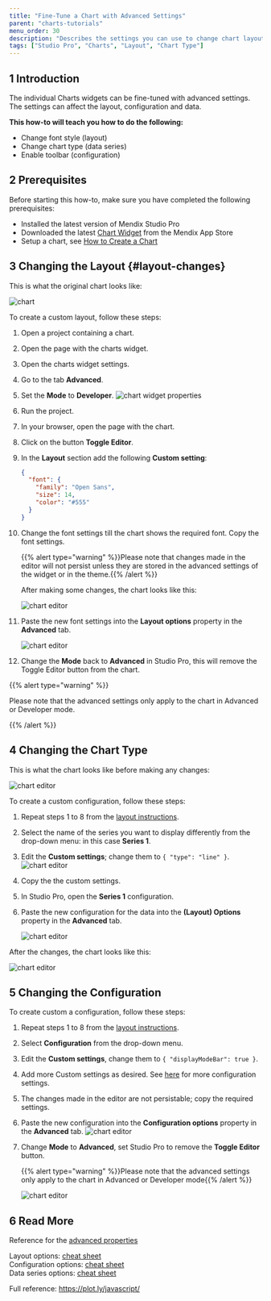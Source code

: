 ```yaml
---
title: "Fine-Tune a Chart with Advanced Settings"
parent: "charts-tutorials"
menu_order: 30
description: "Describes the settings you can use to change chart layouts and types"
tags: ["Studio Pro", "Charts", "Layout", "Chart Type"]
---
```


## 1 Introduction

The individual Charts widgets can be fine-tuned with advanced settings. The settings can affect the layout, configuration and data.

**This how-to will teach you how to do the following:**  

* Change font style (layout)
* Change chart type (data series)
* Enable toolbar (configuration)

## 2 Prerequisites

Before starting this how-to, make sure you have completed the following prerequisites:

* Installed the latest version of Mendix Studio Pro
* Downloaded the latest [Chart Widget](https://appstore.home.mendix.com/link/app/105695/) from the Mendix App Store
* Setup a chart, see [How to Create a Chart](charts-basic-create)

## 3 Changing the Layout {#layout-changes}

This is what the original chart looks like:

![chart](attachments/charts/charts-toggle-editor.png)

To create a custom layout, follow these steps:

1. Open a project containing a chart.
2. Open the page with the charts widget.
3. Open the charts widget settings.
4. Go to the tab **Advanced**.
5. Set the **Mode** to **Developer**.
    ![chart widget properties](attachments/charts/charts-widget-properties-advanced.png)
6. Run the project.
7. In your browser, open the page with the chart.
8. Click on the button **Toggle Editor**.
9. In the **Layout** section add the following **Custom setting**:

    ```json
    {
      "font": {
        "family": "Open Sans",
        "size": 14,
        "color": "#555"
      }
    }
    ```
10. Change the font settings till the chart shows the required font. Copy the font settings.

    {{% alert type="warning" %}}Please note that changes made in the editor will not persist unless they are stored in the advanced settings of the widget or in the theme.{{% /alert %}}

    After making some changes, the chart looks like this:

    ![chart editor](attachments/charts/charts-toggle-editor-open.png)

11. Paste the new font settings into the **Layout options** property in the **Advanced** tab.

    ![chart editor](attachments/charts/charts-widget-properties-advanced-layout.png)

12. Change the **Mode** back to **Advanced** in Studio Pro, this will remove the Toggle Editor button from the chart.  

{{% alert type="warning" %}}

Please note that the advanced settings only apply to the chart in Advanced or Developer mode.

{{% /alert %}}

## 4 Changing the Chart Type

This is what the chart looks like before making any changes:

![chart editor](attachments/charts/charts-widget-bar.png)

To create a custom configuration, follow these steps:

1. Repeat steps 1 to 8 from the [layout instructions](#layout-changes).
2. Select the name of the series you want to display differently from the drop-down menu: in this case **Series 1**.
3. Edit the **Custom settings**; change them to `{ "type": "line" }`.
    ![chart editor](attachments/charts/charts-widget-bar-line-combination.png)
4. Copy the the custom settings.
5. In Studio Pro, open the **Series 1** configuration.
6. Paste the new configuration for the data into the **(Layout) Options** property in the **Advanced** tab.

    ![chart editor](attachments/charts/charts-widget-bar-line-combination-properties.png)

After the changes, the chart looks like this:

![chart editor](attachments/charts/charts-widget-bar-line-combination-result.png)

## 5 Changing the Configuration 

To create custom a configuration, follow these steps:

1. Repeat steps 1 to 8 from the [layout instructions](#layout-changes).
2. Select **Configuration** from the drop-down menu.
3. Edit the **Custom settings**, change them to `{ "displayModeBar": true }`.
4. Add more Custom settings as desired. See [here](https://plot.ly/javascript/configuration-options/) for more configuration settings.
5. The changes made in the editor are not persistable; copy the required settings.
6. Paste the new configuration into the **Configuration options** property in the **Advanced** tab.
    ![chart editor](attachments/charts/charts-widget-properties-advanced-config.png)
7. Change **Mode** to **Advanced**, set Studio Pro to remove the **Toggle Editor** button.

    {{% alert type="warning" %}}Please note that the advanced settings only apply to the chart in Advanced or Developer mode{{% /alert %}}

    ![chart editor](attachments/charts/charts-config-toolbar.png)

## 6 Read More

Reference for the [advanced properties](/refguide/charts-configuration#advanced)

Layout options: [cheat sheet](/refguide/charts-advanced-cheat-sheet#layout-all)  
Configuration options: [cheat sheet](/refguide/charts-advanced-cheat-sheet#config-options)  
Data series options: [cheat sheet](/refguide/charts-advanced-cheat-sheet#data-series)  

Full reference: https://plot.ly/javascript/
